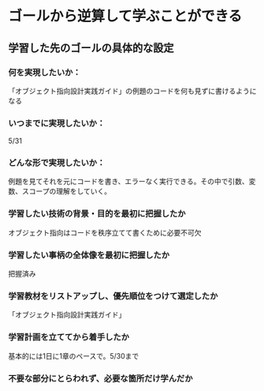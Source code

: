 # ゴールから逆算して学ぶことができる
## 学習した先のゴールの具体的な設定

### 何を実現したいか：
「オブジェクト指向設計実践ガイド」の例題のコードを何も見ずに書けるようになる
### いつまでに実現したいか：
 5/31
### どんな形で実現したいか：
 例題を見てそれを元にコードを書き、エラーなく実行できる。その中で引数、変数、スコープの理解をしていく。

### 学習したい技術の背景・目的を最初に把握したか
 オブジェクト指向はコードを秩序立てて書くために必要不可欠

### 学習したい事柄の全体像を最初に把握したか
 把握済み

### 学習教材をリストアップし、優先順位をつけて選定したか
 「オブジェクト指向設計実践ガイド」

### 学習計画を立ててから着手したか
 基本的には1日に1章のペースで。5/30まで

### 不要な部分にとらわれず、必要な箇所だけ学んだか
　
